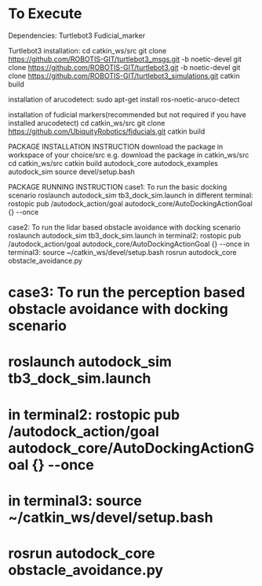 # To Execute


Dependencies:
Turtlebot3
Fudicial_marker

Turtlebot3 installation:
cd catkin_ws/src
git clone https://github.com/ROBOTIS-GIT/turtlebot3_msgs.git -b noetic-devel
git clone https://github.com/ROBOTIS-GIT/turtlebot3.git -b noetic-devel
git clone https://github.com/ROBOTIS-GIT/turtlebot3_simulations.git
catkin build

installation of arucodetect:
sudo apt-get install ros-noetic-aruco-detect

installation of fudicial markers(recommended but not required if you have installed arucodetect)
cd catkin_ws/src
git clone https://github.com/UbiquityRobotics/fiducials.git
catkin build

PACKAGE INSTALLATION INSTRUCTION
download the package in workspace of your choice/src
e.g. download the package in catkin_ws/src
cd catkin_ws/src
catkin build autodock_core autodock_examples autodock_sim
source devel/setup.bash

PACKAGE RUNNING INSTRUCTION
case1: To run the basic docking scenario
roslaunch autodock_sim tb3_dock_sim.launch
in different terminal: rostopic pub /autodock_action/goal autodock_core/AutoDockingActionGoal {} --once

case2: To run the lidar based obstacle avoidance with docking scenario
roslaunch autodock_sim tb3_dock_sim.launch
in terminal2: rostopic pub /autodock_action/goal autodock_core/AutoDockingActionGoal {} --once
in terminal3: source ~/catkin_ws/devel/setup.bash 
              rosrun autodock_core obstacle_avoidance.py 

# case3: To run the perception based obstacle avoidance with docking scenario
# roslaunch autodock_sim tb3_dock_sim.launch
# in terminal2: rostopic pub /autodock_action/goal autodock_core/AutoDockingActionGoal {} --once
# in terminal3: source ~/catkin_ws/devel/setup.bash 
#               rosrun autodock_core obstacle_avoidance.py 
